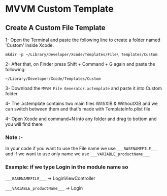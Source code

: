 # MVVM Custom Template

## Create A Custom File Template
1- Open the Terminal and paste the following line to create a folder named 'Custom' inside Xcode.

`mkdir -p ~/Library/Developer/Xcode/Templates/File\ Templates/Custom`

2- After that, on Finder press Shift + Command + G again and paste the following:

`~/Library/Developer/Xcode/Templates/Custom`

3- Download the `MVVM File Generator.xctemplate` and paste it into Custom folder

4- The .xctemplate contains two main files WithXIB & WithoutXIB and we can switch between them and that's made with TemplateInfo.plist file

4- Open Xcode and command+N into any folder and drag to bottom and you will find there


### Note :- 
In your code if you want to use the File name we use `___BASENAMEFILE___` and if we want to use only name we use `___VARIABLE_productName___`

### Example: if we type Login in the module name so

 `___BASENAMEFILE___` -> LoginViewController 
 
 `___VARIABLE_productName___` -> Login


